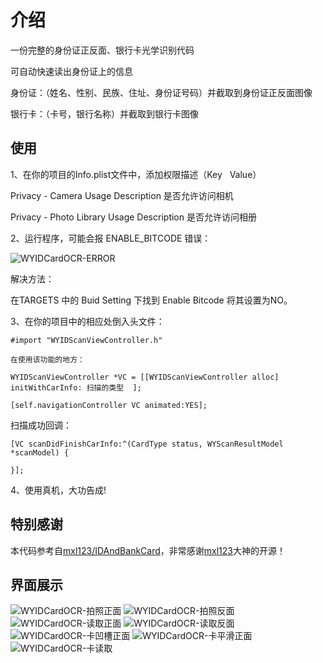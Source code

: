
# 介绍
一份完整的身份证正反面、银行卡光学识别代码

可自动快速读出身份证上的信息

身份证：（姓名、性别、民族、住址、身份证号码）并截取到身份证正反面图像

银行卡：（卡号，银行名称）并截取到银行卡图像






## 使用

1、在你的项目的Info.plist文件中，添加权限描述（Key   Value）

Privacy - Camera Usage Description      是否允许访问相机

Privacy - Photo Library Usage Description       是否允许访问相册

2、运行程序，可能会报 ENABLE_BITCODE 错误：

![WYIDCardOCR-ERROR](https://github.com/unseim/WYIDCardOCR/blob/master/Image/错误.png?raw=true)

解决方法：

在TARGETS 中的 Buid Setting 下找到 Enable Bitcode 将其设置为NO。

3、在你的项目中的相应处倒入头文件：

`#import "WYIDScanViewController.h"`

`在使用该功能的地方：`

`WYIDScanViewController *VC = [[WYIDScanViewController alloc] initWithCarInfo: 扫描的类型  ];`

`[self.navigationController VC animated:YES];`


扫描成功回调：

`[VC scanDidFinishCarInfo:^(CardType status, WYScanResultModel *scanModel) {`


`}];`

4、使用真机，大功告成! 


## 特别感谢
本代码参考自[mxl123/IDAndBankCard](https://github.com/mxl123/IDAndBankCard)，非常感谢[mxl123](https://github.com/mxl123)大神的开源！


## 界面展示

![WYIDCardOCR-拍照正面](https://github.com/unseim/WYIDCardOCR/blob/master/Image/拍照正面.png)
![WYIDCardOCR-拍照反面](https://github.com/unseim/WYIDCardOCR/blob/master/Image/拍照反面.png)
![WYIDCardOCR-读取正面](https://github.com/unseim/WYIDCardOCR/blob/master/Image/读取正面.png)
![WYIDCardOCR-读取反面](https://github.com/unseim/WYIDCardOCR/blob/master/Image/读取反面.png)
![WYIDCardOCR-卡凹槽正面](https://github.com/unseim/WYIDCardOCR/blob/master/Image/卡凹槽正面.png)
![WYIDCardOCR-卡平滑正面](https://github.com/unseim/WYIDCardOCR/blob/master/Image/卡平滑正面.png)
![WYIDCardOCR-卡读取](https://github.com/unseim/WYIDCardOCR/blob/master/Image/卡读取.png)

